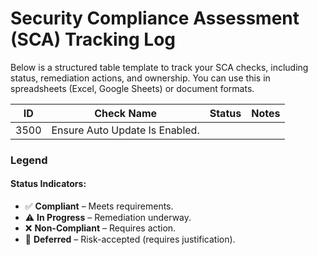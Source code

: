 # Security Compliance Assessment (SCA) Tracking Log
Below is a structured table template to track your SCA checks, including status, remediation actions, and ownership. You can use this in spreadsheets (Excel, Google Sheets) or document formats.

| ID       | Check Name         | Status          |      Notes              |
|----------|--------------------|-----------------|-------------------------|
| 3500     |Ensure Auto Update Is Enabled.           |                 |                         |


### **Legend**
#### Status Indicators:
- ✅ **Compliant** – Meets requirements.  
- ⚠️ **In Progress** – Remediation underway.  
- ❌ **Non-Compliant** – Requires action.  
- 🔄 **Deferred** – Risk-accepted (requires justification).  
